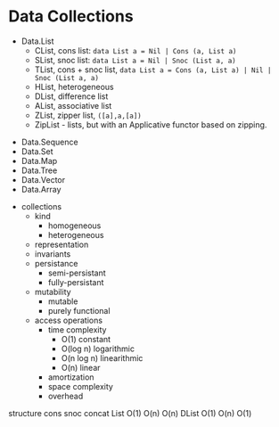 # Data Collections

* Data.List
  - CList, cons list: `data List a = Nil | Cons (a, List a)`
  - SList, snoc list: `data List a = Nil | Snoc (List a, a)`
  - TList, cons + snoc list,
    `data List a = Cons (a, List a) | Nil | Snoc (List a, a)`
  - HList, heterogeneous
  - DList, difference list
  - AList, associative list
  - ZList, zipper list, `([a],a,[a])`
  - ZipList - lists, but with an Applicative functor based on zipping.
- Data.Sequence
- Data.Set
- Data.Map
- Data.Tree
- Data.Vector
- Data.Array


* collections
  * kind
    - homogeneous
    - heterogeneous
  * representation
  * invariants
  * persistance
    - semi-persistant
    - fully-persistant
  * mutability
    - mutable
    - purely functional
  * access operations
    - time complexity
      - O(1)        constant
      - O(log n)    logarithmic
      - O(n log n)  linearithmic
      - O(n)        linear
    - amortization
    - space complexity
    - overhead


structure   cons  snoc  concat
List        O(1)  O(n)  O(n)
DList       O(1)  O(n)  O(1)
